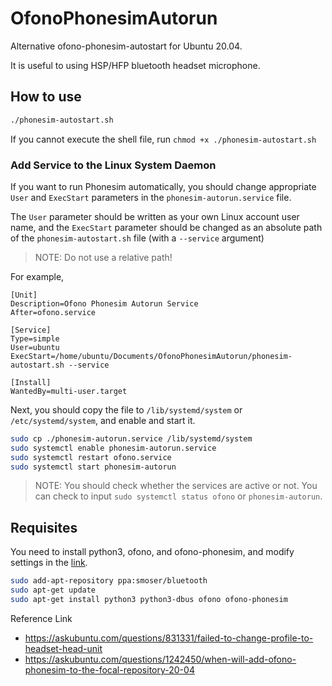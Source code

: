 # OfonoPhonesimAutorun

Alternative ofono-phonesim-autostart for Ubuntu 20.04.

It is useful to using HSP/HFP bluetooth headset microphone.

## How to use

```bash
./phonesim-autostart.sh
```

If you cannot execute the shell file, run `chmod +x ./phonesim-autostart.sh`

### Add Service to the Linux System Daemon

If you want to run Phonesim automatically,
you should change appropriate `User` and `ExecStart` parameters in the `phonesim-autorun.service` file.

The `User` parameter should be written as your own Linux account user name,
and the `ExecStart` parameter should be changed as an absolute path of the `phonesim-autostart.sh` file (with a `--service` argument)

> NOTE: Do not use a relative path!

For example,

```
[Unit]
Description=Ofono Phonesim Autorun Service
After=ofono.service

[Service]
Type=simple
User=ubuntu
ExecStart=/home/ubuntu/Documents/OfonoPhonesimAutorun/phonesim-autostart.sh --service

[Install]
WantedBy=multi-user.target
```

Next, you should copy the file to `/lib/systemd/system` or `/etc/systemd/system`, and enable and start it.

```bash
sudo cp ./phonesim-autorun.service /lib/systemd/system
sudo systemctl enable phonesim-autorun.service
sudo systemctl restart ofono.service
sudo systemctl start phonesim-autorun
```

> NOTE: You should check whether the services are active or not. You can check to input `sudo systemctl status ofono` or `phonesim-autorun`.

## Requisites

You need to install python3, ofono, and ofono-phonesim, and modify settings in the [link](https://askubuntu.com/questions/831331/failed-to-change-profile-to-headset-head-unit).

```bash
sudo add-apt-repository ppa:smoser/bluetooth
sudo apt-get update
sudo apt-get install python3 python3-dbus ofono ofono-phonesim
```

Reference Link
+ https://askubuntu.com/questions/831331/failed-to-change-profile-to-headset-head-unit
+ https://askubuntu.com/questions/1242450/when-will-add-ofono-phonesim-to-the-focal-repository-20-04
